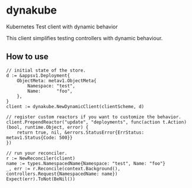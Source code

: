 # dynakube

Kubernetes Test client with dynamic behavior

This client simplifies testing controllers with dynamic behaviour.

## How to use

```
// initial state of the store.
d := &appsv1.Deployment{
    ObjectMeta: metav1.ObjectMeta{
        Namespace: "test",
        Name:      "foo",
    },
}
client := dynakube.NewDynamicClient(clientScheme, d)

// register custom reactors if you want to customize the behavior. 
client.PrependReactor("update", "deployments", func(action t.Action) (bool, runtime.Object, error) {
    return true, nil, &errors.StatusError{ErrStatus: metav1.Status{Code: 500}}
})

// run your reconciler.
r := NewReconciler(client)
name := types.NamespacedName{Namespace: "test", Name: "foo"}
_, err := r.Reconcile(context.Background(), controllers.Request{NamespacedName: name})
Expect(err).ToNot(BeNil())
```
